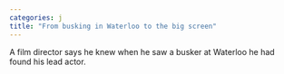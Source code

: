 ```yaml
---
categories: j
title: "From busking in Waterloo to the big screen"
---
```

A film director says he knew when he saw a busker at Waterloo he had found his lead actor.